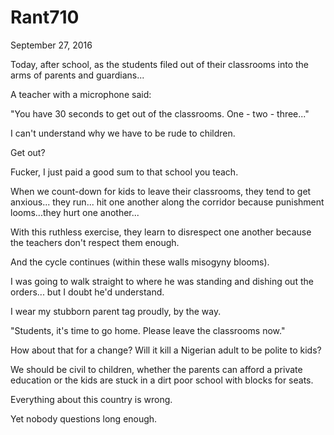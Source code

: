 # Rant710


September 27, 2016

Today, after school, as the students filed out of their classrooms into the arms of parents and guardians...

A teacher with a microphone said:

"You have 30 seconds to get out of the classrooms. One - two - three..."

I can't understand why we have to be rude to children. 

Get out?

Fucker, I just paid a good sum to that school you teach. 

When we count-down for kids to leave their classrooms, they tend to get anxious... they run... hit one another along the corridor because punishment looms...they hurt one another... 

With this ruthless exercise, they learn to disrespect one another because the teachers don't respect them enough. 

And the cycle continues (within these walls misogyny blooms).

I was going to walk straight to where he was standing and dishing out the orders... but I doubt he'd understand.

I wear my stubborn parent tag proudly, by the way. 

"Students, it's time to go home. Please leave the classrooms now."

How about that for a change? Will it kill a Nigerian adult to be polite to kids?

We should be civil to children, whether the parents can afford a private education or the kids are stuck in a dirt poor school with blocks for seats.

Everything about this country is wrong.

Yet nobody questions long enough.